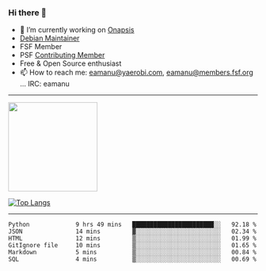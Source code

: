 ### Hi there 👋


- 🔭 I’m currently working on [Onapsis](http://onapsis.com)
- [Debian Maintainer](https://qa.debian.org/developer.php?login=eamanu%40yaerobi.com)
- FSF Member
- PSF [Contributing Member](https://www.python.org/psf/membership/#what-membership-classes-are-there)
- Free & Open Source enthusiast 
- 📫 How to reach me: eamanu@yaerobi.com, eamanu@members.fsf.org ... IRC: eamanu

---

<img height="180em" src="https://github-readme-stats.vercel.app/api?theme=dark&username=eamanu&show_icons=true&hide_border=true&&count_private=true&include_all_commits=true" />

[![Top Langs](https://github-readme-stats.vercel.app/api/top-langs/?theme=dark&username=eamanu&layout=compact)](https://github.com/anuraghazra/github-readme-stats)

---

<!--START_SECTION:waka-->

```text
Python             9 hrs 49 mins   ███████████████████████░░   92.18 %
JSON               14 mins         ▓░░░░░░░░░░░░░░░░░░░░░░░░   02.34 %
HTML               12 mins         ▒░░░░░░░░░░░░░░░░░░░░░░░░   01.99 %
GitIgnore file     10 mins         ▒░░░░░░░░░░░░░░░░░░░░░░░░   01.65 %
Markdown           5 mins          ▒░░░░░░░░░░░░░░░░░░░░░░░░   00.84 %
SQL                4 mins          ▒░░░░░░░░░░░░░░░░░░░░░░░░   00.69 %
```

<!--END_SECTION:waka-->
